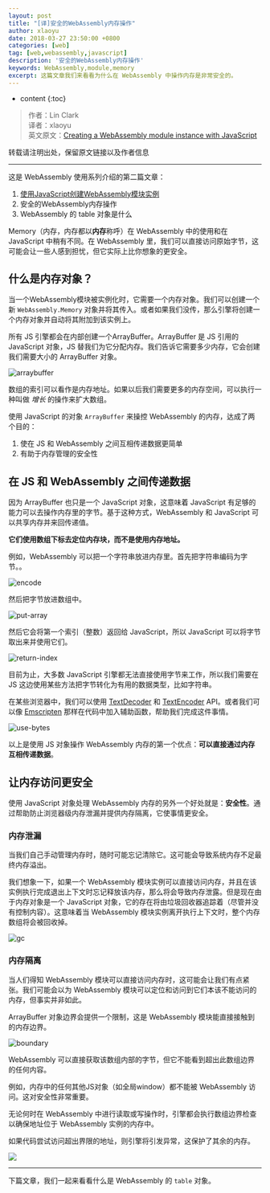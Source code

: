 ```yaml
---
layout: post
title: "[译]安全的WebAssembly内存操作"
author: xlaoyu
date: 2018-03-27 23:50:00 +0800
categories: [web]
tag: [web,webassembly,javascript]
description: '安全的WebAssembly内存操作'
keywords: WebAssembly,module,memory
excerpt: 这篇文章我们来看看为什么在 WebAssembly 中操作内存是非常安全的。
---
```


* content
{:toc}

> 作者：Lin Clark  
  译者：xlaoyu  
  英文原文：[Creating a WebAssembly module instance with JavaScript](https://hacks.mozilla.org/2017/07/creating-a-webassembly-module-instance-with-javascript/)

转载请注明出处，保留原文链接以及作者信息

-----------------

这是 WebAssembly 使用系列介绍的第二篇文章：

1. [使用JavaScript创建WebAssembly模块实例](../2018-03-25-Creating-a-WebAssembly-module-instance-with-JavaScript.md)
2. 安全的WebAssembly内存操作
3. WebAssembly 的 table 对象是什么


Memory（内存，内存都以**内存**称呼）在 WebAssembly 中的使用和在 JavaScript 中稍有不同。在 WebAssembly 里，我们可以直接访问原始字节，这可能会让一些人感到担忧，但它实际上比你想象的更安全。


## 什么是内存对象？

当一个WebAssembly模块被实例化时，它需要一个内存对象。我们可以创建一个新 `WebAssembly.Memory` 对象并将其传入。或者如果我们没传，那么引擎将创建一个内存对象并自动将其附加到该实例上。

所有 JS 引擎都会在内部创建一个ArrayBuffer。ArrayBuffer 是 JS 引用的 JavaScript 对象，JS 替我们为它分配内存。我们告诉它需要多少内存，它会创建我们需要大小的 ArrayBuffer 对象。

![arraybuffer](https://i.loli.net/2018/03/27/5aba59cc32c88.png)

数组的索引可以看作是内存地址。如果以后我们需要更多的内存空间，可以执行一种叫做 *增长* 的操作来扩大数组。

使用 JavaScript 的对象 `ArrayBuffer` 来操控 WebAssembly 的内存，达成了两个目的：

1. 使在 JS 和 WebAssembly 之间互相传递数据更简单
2. 有助于内存管理的安全性


## 在 JS 和 WebAssembly 之间传递数据

因为 ArrayBuffer 也只是一个 JavaScript 对象，这意味着 JavaScript 有足够的能力可以去操作内存里的字节。基于这种方式，WebAssembly 和 JavaScript 可以共享内存并来回传递值。

**它们使用数组下标去定位内存块，而不是使用内存地址。**

例如，WebAssembly 可以把一个字符串放进内存里。首先把字符串编码为字节。。

![encode](https://i.loli.net/2018/03/27/5aba5d32cb8fe.png)

然后把字节放进数组中。

![put-array](https://i.loli.net/2018/03/27/5aba5df72bd2e.png)

然后它会将第一个索引（整数）返回给 JavaScript，所以 JavaScript 可以将字节取出来并使用它们。

![return-index](https://i.loli.net/2018/03/27/5aba5e79453f4.png)

目前为止，大多数 JavaScript 引擎都无法直接使用字节来工作，所以我们需要在 JS 这边使用某些方法把字节转化为有用的数据类型，比如字符串。

在某些浏览器中，我们可以使用 [TextDecoder](https://developer.mozilla.org/en-US/docs/Web/API/TextDecoder) 和 [TextEncoder](https://developer.mozilla.org/en-US/docs/Web/API/TextEncoder) API。或者我们可以像 [Emscripten](https://github.com/kripken/emscripten) 那样在代码中加入辅助函数，帮助我们完成这件事情。

![use-bytes](https://i.loli.net/2018/03/27/5aba604e13626.png)

以上是使用 JS 对象操作 WebAssembly 内存的第一个优点：**可以直接通过内存互相传递数据**。


## 让内存访问更安全

使用 JavaScript 对象处理 WebAssembly 内存的另外一个好处就是：**安全性**。通过帮助防止浏览器级内存泄漏并提供内存隔离，它使事情更安全。

### 内存泄漏

当我们自己手动管理内存时，随时可能忘记清除它。这可能会导致系统内存不足最终内存溢出。

我们想象一下，如果一个 WebAssembly 模块实例可以直接访问内存，并且在该实例执行完成退出上下文时忘记释放该内存，那么将会导致内存泄露。但是现在由于内存对象是一个 JavaScript 对象，它的存在将由垃圾回收器追踪着（尽管并没有控制内容）。这意味着当 WebAssembly 模块实例离开执行上下文时，整个内存数组将会被回收掉。

![gc](https://i.loli.net/2018/03/27/5aba63136d572.png)

### 内存隔离

当人们得知 WebAssembly 模块可以直接访问内存时，这可能会让我们有点紧张。我们可能会以为 WebAssembly 模块可以定位和访问到它们本该不能访问的内存，但事实并非如此。

ArrayBuffer 对象边界会提供一个限制，这是 WebAssembly 模块能直接接触到的内存边界。

![boundary](https://i.loli.net/2018/03/27/5aba65062dc07.png)

WebAssembly 可以直接获取该数组内部的字节，但它不能看到超出此数组边界的任何内容。

例如，内存中的任何其他JS对象（如全局window）都不能被 WebAssembly 访问。这对安全性非常重要。

无论何时在 WebAssembly 中进行读取或写操作时，引擎都会执行数组边界检查以确保地址位于 WebAssembly 实例的内存中。

如果代码尝试访问超出界限的地址，则引擎将引发异常，这保护了其余的内存。

![](https://i.loli.net/2018/03/27/5aba65fb5cc58.png)


---------

下篇文章，我们一起来看看什么是 WebAssembly 的 `table` 对象。